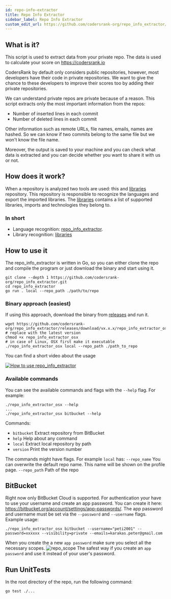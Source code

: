 ```yaml
---
id: repo-info-extractor
title: Repo Info Extractor
sidebar_label: Repo Info Extractor
custom_edit_url: https://github.com/codersrank-org/repo_info_extractor/edit/master/README.md
---
```



## What is it?
This script is used to extract data from your private repo. The data is used to calculate your score on https://codersrank.io

CodersRank by default only considers public repositories, however, most developers have their code in private repositories. We want to give the chance to these developers to improve their scores too by adding their private repositories.

We can understand private repos are private because of a reason. This script extracts only the most important information from the repos:
- Number of inserted lines in each commit
- Number of deleted lines in each commit

Other information such as remote URLs, file names, emails, names are hashed. So we can know if two commits belong to the same file but we won't know the file name.

Moreover, the output is saved to your machine and you can check what data is extracted and you can decide whether you want to share it with us or not.

## How does it work?
When a repository is analyzed two tools are used: this and [libraries](https://github.com/codersrank-org/libraries) repository. 
This repository is responsible to recognize the languages and export the imported libraries.
The [libraries](https://github.com/codersrank-org/libraries) contains a list of supported libraries, imports and technologies they belong to. 

### In short
- Language recognition: [repo_info_extractor](https://github.com/codersrank-org/repo_info_extractor/).
- Library recognition: [libraries](https://github.com/codersrank-org/libraries)

## How to use it
The repo_info_extractor is written in Go, so you can either clone the repo and compile the program or just download the binary and start using it.
```
git clone --depth 1 https://github.com/codersrank-org/repo_info_extractor.git
cd repo_info_extractor
go run . local --repo_path ./path/to/repo
```

### Binary approach (easiest)
If using this approach, download the binary from [releases](https://github.com/codersrank-org/repo_info_extractor/releases) and run it.

```
wget https://github.com/codersrank-org/repo_info_extractor/releases/download/vx.x.x/repo_info_extractor_osx # replace with the latest version
chmod +x repo_info_extractor_osx                                                                            # in case of Linux, OSX first make it executable
./repo_info_extractor_osx local --repo_path ./path_to_repo
```
You can find a short video about the usage

[![How to use repo_info_extractor](https://img.youtube.com/vi/9IqgmYl8l2Y/0.jpg)](https://www.youtube.com/watch?v=9IqgmYl8l2Y)

### Available commands
You can see the available commands and flags with the `--help` flag. For example:
```
./repo_info_extractor_osx --help
...
./repo_info_extractor_osx bitbucket --help
```
Commands:
-  `bitbucket` Extract repository from BitBucket
-  `help` Help about any command
-  `local` Extract local repository by path
-  `version` Print the version number

The commands might have flags. For example `local` has:
`--repo_name` You can overwrite the default repo name. This name will be shown on the profile page.
`--repo_path` Path of the repo

## BitBucket
Right now only BitBucket Cloud is supported. For authentication your have to use your username
and create an app password. You can create it here: https://bitbucket.org/account/settings/app-passwords/.
The app password and username must be set via the `--password` and `--username` flags. Example usage:
```
./repo_info_extractor_osx bitbucket --username="peti2001" --password=xxxxxx --visibility=private --emails=karakas.peter@gmail.com
```
When you create the a new `app password` make sure you select all the necessary scopes.
![repo_scope](https://raw.githubusercontent.com/peti2001/multi_repo_extractor/master/docs/bitbucket-scope.png)
The safest way if you create an `app password` and use it instead of your user's password.

## Run UnitTests 
In the root directory of the repo, run the following command:

```
go test ./...
```
